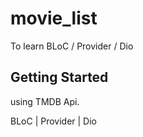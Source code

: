 # movie_list

To learn BLoC / Provider / Dio

## Getting Started

using TMDB Api.

BLoC | Provider | Dio
